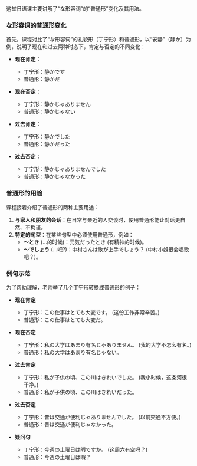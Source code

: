 
这堂日语课主要讲解了“な形容词”的“普通形”变化及其用法。

### **な形容词的普通形变化**

首先，课程对比了“な形容词”的礼貌形（丁宁形）和普通形，以“安静”（静か）为例，说明了现在和过去两种时态下，肯定与否定的不同变化：

*   **现在肯定：**
    *   丁宁形：静かです
    *   普通形：静かだ

*   **现在否定：**
    *   丁宁形：静かじゃありません
    *   普通形：静かじゃない

*   **过去肯定：**
    *   丁宁形：静かでした
    *   普通形：静かだった

*   **过去否定：**
    *   丁宁形：静かじゃありませんでした
    *   普通形：静かじゃなかった

### **普通形的用途**

课程接着介绍了普通形的两种主要用途：

1.  **与家人和朋友的会话**：在日常与亲近的人交谈时，使用普通形能让对话更自然、不拘谨。
2.  **特定的句型**：在某些句型中必须使用普通形，例如：
    *   **～とき** (…的时候)：元気だったとき (有精神的时候)。
    *   **～でしょう** (…吧?)：中村さんは歌が上手でしょう？ (中村小姐很会唱歌吧？)。

### **例句示范**

为了帮助理解，老师举了几个丁宁形转换成普通形的例子：

*   **现在肯定**
    *   丁宁形：この仕事はとても大変です。 (这份工作非常辛苦。)
    *   普通形：この仕事はとても大変だ。

*   **现在否定**
    *   丁宁形：私の大学はあまり有名じゃありません。 (我的大学不怎么有名。)
    *   普通形：私の大学はあまり有名じゃない。

*   **过去肯定**
    *   丁宁形：私が子供の頃、この川はきれいでした。 (我小时候，这条河很干净。)
    *   普通形：私が子供の頃、この川はきれいだった。

*   **过去否定**
    *   丁宁形：昔は交通が便利じゃありませんでした。 (以前交通不方便。)
    *   普通形：昔は交通が便利じゃなかった。

*   **疑问句**
    *   丁宁形：今週の土曜日は暇ですか。 (这周六有空吗？)
    *   普通形：今週の土曜日は暇？

